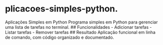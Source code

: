 # plicacoes-simples-python.
Aplicações Simples em Python  Programa simples em Python para gerenciar uma lista de tarefas no terminal.    ## Funcionalidades - Adicionar tarefas   - Listar tarefas   - Remover tarefas    ## Resultado Aplicação funcional em linha de comando, com código organizado e documentado.
